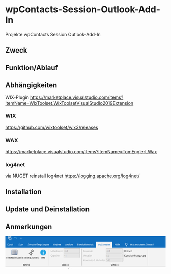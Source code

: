 # wpContacts-Session-Outlook-Add-In
Projekte wpContacts Session Outlook-Add-In

## Zweck

## Funktion/Ablauf

## Abhängigkeiten
WIX-Plugin
https://marketplace.visualstudio.com/items?itemName=WixToolset.WixToolsetVisualStudio2019Extension

### WIX
https://github.com/wixtoolset/wix3/releases

### WAX
https://marketplace.visualstudio.com/items?itemName=TomEnglert.Wax

### log4net
via NUGET reinstall log4net
https://logging.apache.org/log4net/

## Installation

## Update und Deinstallation

## Anmerkungen


![Hauptmenu](./Bilder/wpContacts_Hauptmenu.png)
